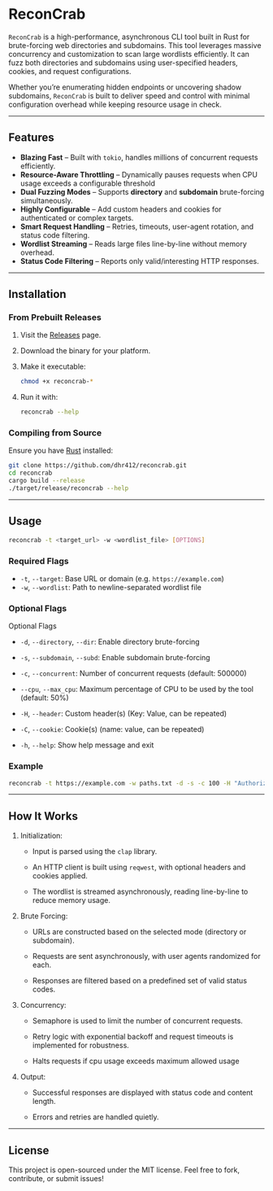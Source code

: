 # ReconCrab

`ReconCrab` is a high-performance, asynchronous CLI tool built in Rust for brute-forcing web directories and subdomains. This tool leverages massive concurrency and customization to scan large wordlists efficiently. It can fuzz both directories and subdomains using user-specified headers, cookies, and request configurations.

Whether you’re enumerating hidden endpoints or uncovering shadow subdomains, `ReconCrab` is built to deliver speed and control with minimal configuration overhead while keeping resource usage in check.

---

## Features

* **Blazing Fast** – Built with `tokio`, handles millions of concurrent requests efficiently.
* **Resource-Aware Throttling** – Dynamically pauses requests when CPU usage exceeds a configurable threshold
* **Dual Fuzzing Modes** – Supports **directory** and **subdomain** brute-forcing simultaneously.
* **Highly Configurable** – Add custom headers and cookies for authenticated or complex targets.
* **Smart Request Handling** – Retries, timeouts, user-agent rotation, and status code filtering.
* **Wordlist Streaming** – Reads large files line-by-line without memory overhead.
* **Status Code Filtering** – Reports only valid/interesting HTTP responses.

---

## Installation

### From Prebuilt Releases

1. Visit the [Releases](https://github.com/dhr412/reconcrab/releases) page.
2. Download the binary for your platform.
3. Make it executable:

   ```bash
   chmod +x reconcrab-*
   ```

4. Run it with:

   ```bash
   reconcrab --help
   ```

### Compiling from Source

Ensure you have [Rust](https://www.rust-lang.org/tools/install) installed:

```bash
git clone https://github.com/dhr412/reconcrab.git
cd reconcrab
cargo build --release
./target/release/reconcrab --help
```

---

## Usage

```bash
reconcrab -t <target_url> -w <wordlist_file> [OPTIONS]
```

### Required Flags

* `-t`, `--target`: Base URL or domain (e.g. `https://example.com`)
* `-w`, `--wordlist`: Path to newline-separated wordlist file

### Optional Flags

Optional Flags

* `-d`, `--directory`, `--dir`: Enable directory brute-forcing

* `-s`, `--subdomain`, `--subd`: Enable subdomain brute-forcing

* `-c`, `--concurrent`: Number of concurrent requests (default: 500000)

* `--cpu`, `--max_cpu`: Maximum percentage of CPU to be used by the tool (default: 50%)

* `-H`, `--header`: Custom header(s) (Key: Value, can be repeated)

* `-C`, `--cookie`: Cookie(s) (name: value, can be repeated)

* `-h`, `--help`: Show help message and exit

### Example

```bash
reconcrab -t https://example.com -w paths.txt -d -s -c 100 -H "Authorization: Bearer TOKEN" -C "sessionid: abc123"
```

---

## How It Works

1. Initialization:

    * Input is parsed using the `clap` library.

    * An HTTP client is built using `reqwest`, with optional headers and cookies applied.

    * The wordlist is streamed asynchronously, reading line-by-line to reduce memory usage.

2. Brute Forcing:

    * URLs are constructed based on the selected mode (directory or subdomain).

    * Requests are sent asynchronously, with user agents randomized for each.

    * Responses are filtered based on a predefined set of valid status codes.

3. Concurrency:

    * Semaphore is used to limit the number of concurrent requests.

    * Retry logic with exponential backoff and request timeouts is implemented for robustness.

    * Halts requests if cpu usage exceeds maximum allowed usage

4. Output:

    * Successful responses are displayed with status code and content length.

    * Errors and retries are handled quietly.

---

## License

This project is open-sourced under the MIT license. Feel free to fork, contribute, or submit issues!
